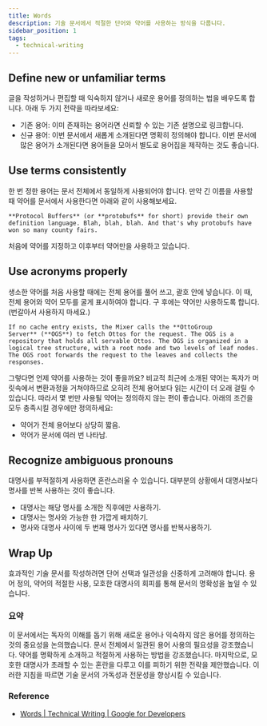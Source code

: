 ```yaml
---
title: Words
description: 기술 문서에서 적절한 단어와 약어를 사용하는 방식을 다룹니다.
sidebar_position: 1
tags:
  - technical-writing
---
```


## Define new or unfamiliar terms

글을 작성하거나 편집할 때 익숙하지 않거나 새로운 용어를 정의하는 법을 배우도록 합니다. 아래 두 가지 전략을 따라보세요:

- 기존 용어: 이미 존재하는 용어라면 신뢰할 수 있는 기존 설명으로 링크합니다.
- 신규 용어: 이번 문서에서 새롭게 소개된다면 명확히 정의해야 합니다. 이번 문서에 많은 용어가 소개된다면 용어들을 모아서 별도로 용어집을 제작하는 것도 좋습니다.

## Use terms consistently

한 번 정한 용어는 문서 전체에서 동일하게 사용되어야 합니다. 만약 긴 이름을 사용할 때 약어를 문서에서 사용한다면 아래와 같이 사용해보세요.

```
**Protocol Buffers** (or **protobufs** for short) provide their own definition language. Blah, blah, blah. And that's why protobufs have won so many county fairs.
```

처음에 약어를 지정하고 이후부터 약어만을 사용하고 있습니다.

## Use acronyms properly

생소한 약어를 처음 사용할 때에는 전체 용어를 풀어 쓰고, 괄호 안에 넣습니다. 이 때, 전체 용어와 약어 모두를 굴게 표시하여야 합니다. 구 후에는 약어만 사용하도록 합니다. (번갈아서 사용하지 마세요.)

```
If no cache entry exists, the Mixer calls the **OttoGroup Server** (**OGS**) to fetch Ottos for the request. The OGS is a repository that holds all servable Ottos. The OGS is organized in a logical tree structure, with a root node and two levels of leaf nodes. The OGS root forwards the request to the leaves and collects the responses.
```

그렇다면 언제 약어를 사용하는 것이 좋을까요? 비교적 최근에 소개된 약어는 독자가 머릿속에서 변환과정을 거쳐야하므로 오히려 전체 용어보다 읽는 시간이 더 오래 걸릴 수 있습니다. 따라서 몇 번만 사용될 약어는 정의하지 않는 편이 좋습니다. 아래의 조건을 모두 충족시킬 경우에만 정의하세요:

- 약어가 전체 용어보다 상당히 짧음.
- 약어가 문서에 여러 번 나타남.

## Recognize ambiguous pronouns

대명사를 부적절하게 사용하면 혼란스러울 수 있습니다. 대부분의 상황에서 대명사보다 명사를 반복 사용하는 것이 좋습니다.

- 대명사는 해당 명사를 소개한 직후에만 사용하기.
- 대명사는 명사와 가능한 한 가깝게 배치하기.
- 명사와 대명사 사이에 두 번째 명사가 있다면 명사를 반복사용하기.

## Wrap Up

효과적인 기술 문서를 작성하려면 단어 선택과 일관성을 신중하게 고려해야 합니다. 용어 정의, 약어의 적절한 사용, 모호한 대명사의 회피를 통해 문서의 명확성을 높일 수 있습니다.

### 요약

이 문서에서는 독자의 이해를 돕기 위해 새로운 용어나 익숙하지 않은 용어를 정의하는 것의 중요성을 논의했습니다. 문서 전체에서 일관된 용어 사용의 필요성을 강조했습니다. 약어를 명확하게 소개하고 적절하게 사용하는 방법을 강조했습니다. 마지막으로, 모호한 대명사가 초래할 수 있는 혼란을 다루고 이를 피하기 위한 전략을 제안했습니다. 이러한 지침을 따르면 기술 문서의 가독성과 전문성을 향상시킬 수 있습니다.

### Reference

- [Words | Technical Writing | Google for Developers](https://developers.google.com/tech-writing/one/words)
